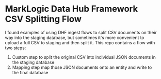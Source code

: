 # MarkLogic Data Hub Framework CSV Splitting Flow

I found examples of using DHF ingest flows to split CSV documents on their way into the staging database, but sometimes it's more convenient to upload a full CSV to staging and then split it. This repo contains a flow with two steps:

1. Custom step to split the original CSV into individual JSON documents in the staging database
2. Mapping step map those JSON documents onto an entity and write to the final database
